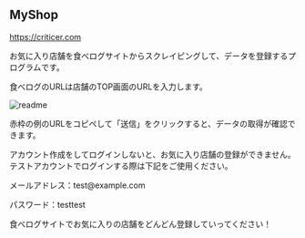 ## MyShop

https://criticer.com

お気に入り店舗を食べログサイトからスクレイピングして、データを登録するプログラムです。

食べログのURLは店舗のTOP画面のURLを入力します。

![readme](https://user-images.githubusercontent.com/56727872/75872657-ea085d00-5e51-11ea-9b78-70f5766480ab.png)

赤枠の例のURLをコピペして「送信」をクリックすると、データの取得が確認できます。

アカウント作成をしてログインしないと、お気に入り店舗の登録ができません。
テストアカウントでログインする際は下記をご使用ください。
<p>メールアドレス：test@example.com</p>
<p>パスワード：testtest</p>

食べログサイトでお気に入りの店舗をどんどん登録していってください！
